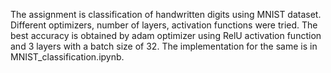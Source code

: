 The assignment is classification of handwritten digits using MNIST dataset.
Different optimizers, number of layers, activation functions were tried. The best accuracy is obtained by adam optimizer using RelU activation function and 3 layers with a batch size of 32. The implementation for the same is in MNIST_classification.ipynb.
